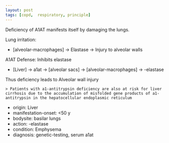 ```yaml
---
layout: post
tags: [copd,  respiratory, principle]
---
```



Deficiency of A1AT manifests itself by damaging the lungs.


Lung irritation:

- [alveolar-macrophages] -> Elastase -> Injury to alveolar walls

A1AT Defense: Inhibits elastase
- [Liver] -> a1at -> [alveolar sacs] -> [alveolar-macrophages] -> -elastase

Thus deficiency leads to Alveolar wall injury

    > Patients with a1-antitrypsin deficiency are also at risk for liver cirrhosis due to the accumulation of misfolded gene products of a1-antitrypsin in the hepatocellular endoplasmic reticulum

- origin: Liver
- manifestation-onset: <50 y
- bodysite: basilar lungs
- action: -elastase
- condition: Emphysema
- diagnosis: genetic-testing, serum a1at

    

